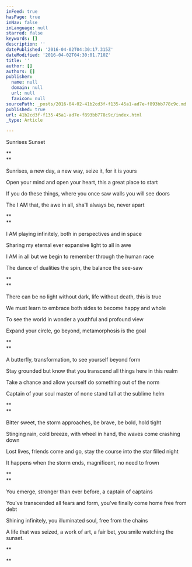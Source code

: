 ```yaml
---
inFeed: true
hasPage: true
inNav: false
inLanguage: null
starred: false
keywords: []
description: ''
datePublished: '2016-04-02T04:30:17.315Z'
dateModified: '2016-04-02T04:30:01.710Z'
title: ''
author: []
authors: []
publisher:
  name: null
  domain: null
  url: null
  favicon: null
sourcePath: _posts/2016-04-02-41b2cd3f-f135-45a1-ad7e-f893bb778c9c.md
published: true
url: 41b2cd3f-f135-45a1-ad7e-f893bb778c9c/index.html
_type: Article

---
```

Sunrises Sunset

**  
**

Sunrises, a new day, a new way, seize it, for it is yours

Open your mind and open your heart, this a great place to start

If you do these things, where you once saw walls you will see doors           

The I AM that, the awe in all, sha'll always be, never apart

**  
**

I AM playing infinitely, both in perspectives and in space

Sharing my eternal ever expansive light to all in awe

I AM in all but we begin to remember through the human race

The dance of dualities the spin, the balance the see-saw

**  
**

There can be no light without dark, life without death, this is true

We must learn to embrace both sides to become happy and whole

To see the world in wonder a youthful and profound view

Expand your circle, go beyond, metamorphosis is the goal

**  
**

A butterfly, transformation, to see yourself beyond form

Stay grounded but know that you transcend all things here in this realm

Take a chance and allow yourself do something out of the norm

Captain of your soul master of none stand tall at the sublime helm

**  
**

Bitter sweet, the storm approaches, be brave, be bold, hold tight

Stinging rain, cold breeze, with wheel in hand, the waves come crashing down

Lost lives, friends come and go, stay the course into the star filled night

It happens when the storm ends, magnificent, no need to frown

**  
**

You emerge, stronger than ever before, a captain of captains

You've transcended all fears and form, you've finally come home free from debt

Shining infinitely, you illuminated soul, free from the chains 

A life that was seized, a work of art, a fair bet, you smile watching the sunset.

**  
  
  
  
  
**